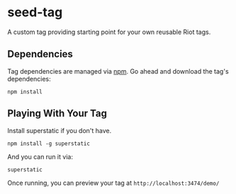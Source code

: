# seed-tag

A custom tag providing starting point for your own reusable Riot tags.

## Dependencies

Tag dependencies are managed via [npm](https://www.npmjs.com/). Go ahead and download the tag's dependencies:

    npm install

## Playing With Your Tag

Install superstatic if you don't have.

    npm install -g superstatic

And you can run it via:

    superstatic
		
Once running, you can preview your tag at `http://localhost:3474/demo/`